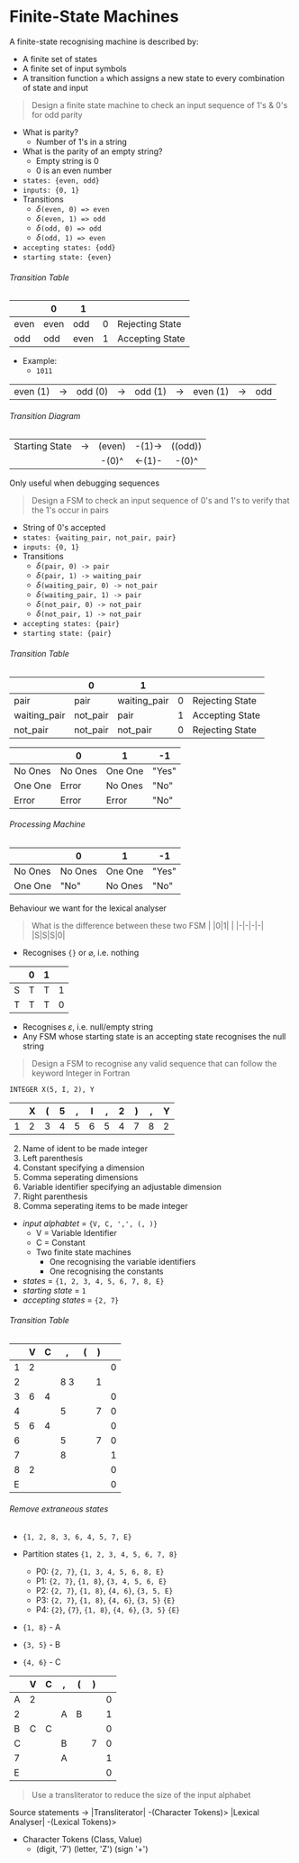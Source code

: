 # Finite-State Machines

A finite-state recognising machine is described by:

- A finite set of states
- A finite set of input symbols
- A transition function `a` which assigns a new state to every combination of state and input

> Design a finite state machine to check an input sequence of 1's & 0's for odd parity

- What is parity?
    - Number of 1's in a string
- What is the parity of an empty string?
    - Empty string is 0
    - 0 is an even number
- `states: {even, odd}`
- `inputs: {0, 1}`
- Transitions
    - $\delta$`(even, 0) => even`
    - $\delta$`(even, 1) => odd`
    - $\delta$`(odd, 0) => odd`
    - $\delta$`(odd, 1) => even` 
- `accepting states: {odd}`
- `starting state: {even}`

###### Transition Table
| |0|1| | |
|-|-|-|-|-|
|even|even|odd |0|Rejecting State|
|odd |odd |even|1|Accepting State|

- Example:
    - `1011`

| | | | | | | | | |
|-|-|-|-|-|-|-|-|-|
|even (1)|->|odd (0)|->|odd (1)|->|even (1)|->|odd|

###### Transition Diagram
|   |   |   |   |   |
|:-:|:-:|:-:|:-:|:-:|
|Starting State|->|(even)|-(1)->|((odd))|
|              |  |-(0)^ |<-(1)-|-(0)^  |

Only useful when debugging sequences

> Design a FSM to check an input sequence of 0's and 1's to verify that the 1's occur in pairs

- String of 0's accepted
- `states: {waiting_pair, not_pair, pair}`
- `inputs: {0, 1}`
- Transitions
    - $\delta$`(pair, 0) -> pair`
    - $\delta$`(pair, 1) -> waiting_pair`
    - $\delta$`(waiting_pair, 0) -> not_pair`
    - $\delta$`(waiting_pair, 1) -> pair`
    - $\delta$`(not_pair, 0) -> not_pair`
    - $\delta$`(not_pair, 1) -> not_pair`
- `accepting states: {pair}`
- `starting state: {pair}`

###### Transition Table
| |0|1| | |
|-|-|-|-|-|
|pair         |pair     |waiting\_pair|0|Rejecting State|
|waiting\_pair|not\_pair|pair         |1|Accepting State|
|not\_pair    |not\_pair|not\_pair    |0|Rejecting State|

|       |0      |1      |-1   |
|-------|-------|-------|-----|
|No Ones|No Ones|One One|"Yes"|
|One One|Error  |No Ones|"No" |
|Error  |Error  |Error  |"No" |

###### Processing Machine
|       |0      |1      |-1   |
|-------|-------|-------|-----|
|No Ones|No Ones|One One|"Yes"|
|One One|"No"   |No Ones|"No" |

Behaviour we want for the lexical analyser

> What is the difference between these two FSM
| |0|1| |
|-|-|-|-|
|S|S|S|0|

- Recognises `{}` or $\varnothing$, i.e. nothing

| |0|1| |
|-|-|-|-|
|S|T|T|1|
|T|T|T|0|

- Recognises ${\varepsilon}$, i.e. null/empty string
- Any FSM whose starting state is an accepting state recognises the null string

> Design a FSM to recognise any valid sequence that can follow the keyword Integer in Fortran

```Fortran
INTEGER X(5, I, 2), Y
```

| |X|(|5|,|I|,|2|)|,|Y|
|-|-|-|-|-|-|-|-|-|-|-|
|1|2|3|4|5|6|5|4|7|8|2|

2. Name of ident to be made integer
3. Left parenthesis
4. Constant specifying a dimension
5. Comma seperating dimensions
6. Variable identifier specifying an adjustable dimension
7. Right parenthesis
8. Comma seperating items to be made integer

- _input alphabtet_ = `{V, C, ',', (, )}`
    - V = Variable Identifier
    - C = Constant
	- Two finite state machines
        - One recognising the variable identifiers
    	- One recognising the constants
- _states_ = `{1, 2, 3, 4, 5, 6, 7, 8, E}`
- _starting state_ = `1`
- _accepting states_ = `{2, 7}`

###### Transition Table
| |V|C|,|(|)| |
|-|-|-|-|-|-|-|
|1|2| | | | |0|
|2| | |8 3| |1|
|3|6|4| | | |0|
|4| | |5| |7|0|
|5|6|4| | | |0|
|6| | |5| |7|0|
|7| | |8| | |1|
|8|2| | | | |0|
|E| | | | | |0|

###### Remove extraneous states
- `{1, 2, 8, 3, 6, 4, 5, 7, E}`
- Partition states `{1, 2, 3, 4, 5, 6, 7, 8}`
    - P0: `{2, 7}`, `{1, 3, 4, 5, 6, 8, E}`
	- P1: `{2, 7}`, `{1, 8}`, `{3, 4, 5, 6, E}`
	- P2: `{2, 7}`, `{1, 8}`, `{4, 6}`, `{3, 5, E}`
	- P3: `{2, 7}`, `{1, 8}`, `{4, 6}`, `{3, 5}` `{E}`
	- P4: `{2}`, `{7}`, `{1, 8}`, `{4, 6}`, `{3, 5}` `{E}`

- `{1, 8}` - A
- `{3, 5}` - B
- `{4, 6}` - C

| |V|C|,|(|)| |
|-|-|-|-|-|-|-|
|A|2| | | | |0|
|2| | |A|B| |1|
|B|C|C| | | |0|
|C| | |B| |7|0|
|7| | |A| | |1|
|E| | | | | |0|

> Use a transliterator to reduce the size of the input alphabet

Source statements -> |Transliterator| -(Character Tokens)> |Lexical Analyser| -(Lexical Tokens)>

- Character Tokens (Class, Value)
    - (digit, '7') (letter, 'Z') (sign '+')
